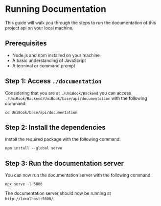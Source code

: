 # Running Documentation
This guide will walk you through the steps to run the documentation of this project api on your local machine.

## Prerequisites
- Node.js and npm installed on your machine
- A basic understanding of JavaScript
- A terminal or command prompt

## Step 1: Access `./documentation`
Considering that you are at `./UniBook/Backend` you can access `./UniBook/Backend/UniBook/base/api/documentation` with the following command:
```
cd UniBook/base/api/documentation
```

## Step 2: Install the dependencies
Install the required package with the following command:
```
npm install --global serve
```

## Step 3: Run the documentation server
You can now run the documentation server with the following command:
```
npx serve -l 5000
```

The documentation server should now be running at `http://localhost:5000/`.